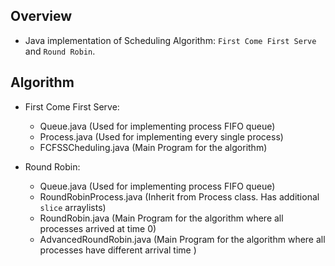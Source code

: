 ## Overview
- Java implementation of Scheduling Algorithm: `First Come First Serve` and `Round Robin`.

## Algorithm
- First Come First Serve:
  - Queue.java (Used for implementing process FIFO queue)
  - Process.java (Used for implementing every single process)
  - FCFSSCheduling.java (Main Program for the algorithm)

- Round Robin:
  - Queue.java (Used for implementing process FIFO queue)
  - RoundRobinProcess.java (Inherit from Process class. Has additional `slice` arraylists)
  - RoundRobin.java (Main Program for the algorithm where all processes arrived at time 0)
  - AdvancedRoundRobin.java (Main Program for the algorithm where all processes have different arrival time )
